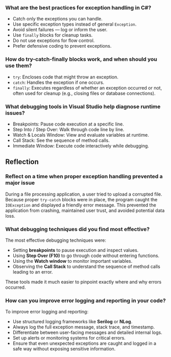 ### What are the best practices for exception handling in C#?
- Catch only the exceptions you can handle.
- Use specific exception types instead of general `Exception`.
- Avoid silent failures — log or inform the user.
- Use `finally` blocks for cleanup tasks.
- Do not use exceptions for flow control.
- Prefer defensive coding to prevent exceptions.

### How do try-catch-finally blocks work, and when should you use them?
- `try`: Encloses code that might throw an exception.
- `catch`: Handles the exception if one occurs.
- `finally`: Executes regardless of whether an exception occurred or not, often used for cleanup (e.g., closing files or database connections).

### What debugging tools in Visual Studio help diagnose runtime issues?   
- Breakpoints: Pause code execution at a specific line.   
- Step Into / Step Over: Walk through code line by line.  
- Watch & Locals Window: View and evaluate variables at runtime.  
- Call Stack: See the sequence of method calls.  
- Immediate Window: Execute code interactively while debugging.  

## Reflection

### Reflect on a time when proper exception handling prevented a major issue
During a file processing application, a user tried to upload a corrupted file. Because proper `try-catch` blocks were in place, the program caught the `IOException` and displayed a friendly error message. This prevented the application from crashing, maintained user trust, and avoided potential data loss.

###  What debugging techniques did you find most effective?
The most effective debugging techniques were:
- Setting **breakpoints** to pause execution and inspect values.
- Using **Step Over (F10)** to go through code without entering functions.
- Using the **Watch window** to monitor important variables.
- Observing the **Call Stack** to understand the sequence of method calls leading to an error.

These tools made it much easier to pinpoint exactly where and why errors occurred.

### How can you improve error logging and reporting in your code?
To improve error logging and reporting:
- Use structured logging frameworks like **Serilog** or **NLog**.
- Always log the full exception message, stack trace, and timestamp.
- Differentiate between user-facing messages and detailed internal logs.
- Set up alerts or monitoring systems for critical errors.
- Ensure that even unexpected exceptions are caught and logged in a safe way without exposing sensitive information.


